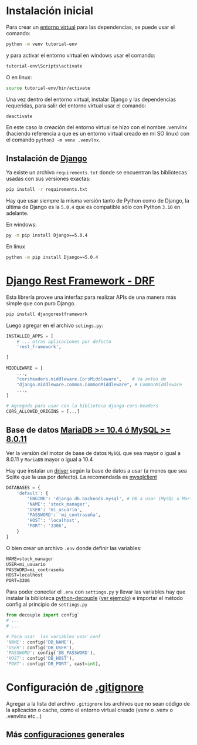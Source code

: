 # Instalación inicial

Para crear un [entorno virtual](https://docs.python.org/es/3/tutorial/venv.html) para las dependencias, se puede usar el comando:

```sh
python -m venv tutorial-env
```

y para activar el entorno virtual en windows usar el comando:

```sh
tutorial-env\Scripts\activate
```

O en linux:

```sh
source tutorial-env/bin/activate
```

Una vez dentro del entorno virtual, instalar Django y las dependencias requeridas, para salir del entorno virtual usar el comando:

```sh
deactivate
```

En este caso la creación del entorno virtual se hizo con el nombre .venvlnx (haciendo referencia a que es un entorno virtual creado en mi SO linux) con el comando `python3 -m venv .venvlnx`.

## Instalación de [Django](https://www.djangoproject.com/download/)

Ya existe un archivo `requirements.txt` donde se encuentran las bibliotecas usadas con sus versiones exactas:

```sh
pip install -r requirements.txt
```

Hay que usar siempre la misma versión tanto de Python como de Django, la última de Django es la `5.0.4` que es compatible sólo con Python `3.10` en adelante.

En windows:

```sh
py -m pip install Django==5.0.4
```

En linux

```sh
python -m pip install Django==5.0.4
```

# [Django Rest Framework - DRF](https://www.django-rest-framework.org/#installation)

Esta librería provee una interfaz para realizar APIs de una manera más simple que con puro Django.

```sh
pip install djangorestframework
```

Luego agregar en el archivo `setings.py`:

```py
INSTALLED_APPS = [
    # ... otras aplicaciones por defecto
    'rest_framework',

]
```

```py
MIDDLEWARE = [
    ...,
    "corsheaders.middleware.CorsMiddleware",    # Va antes de
    "django.middleware.common.CommonMiddleware", # CommonMiddleware
    ...,
]
```

```py
# Agregado para usar con la biblioteca django-cors-headers
CORS_ALLOWED_ORIGINS = [...]
```

## Base de datos [MariaDB >= 10.4 ó MySQL >= 8.0.11](https://docs.djangoproject.com/en/5.0/ref/databases/#mysql-notes)

Ver la versión del motor de base de datos `MySQL` que sea mayor o igual a 8.0.11 y `MariaDB` mayor o igual a 10.4

Hay que instalar un [driver](https://docs.djangoproject.com/en/5.0/topics/install/#get-your-database-running) según la base de datos a usar (a menos que sea Sqlite que la usa por defecto). La recomendada es [mysqlclient](https://pypi.org/project/mysqlclient/)

```py
DATABASES = {
    'default': {
        'ENGINE': 'django.db.backends.mysql', # DB a usar (MySQL o MariaDB)
        'NAME': 'stock_manager',
        'USER': 'mi_usuario',
        'PASSWORD': 'mi_contraseña',
        'HOST': 'localhost',
        'PORT': '3306',
    }
}
```

O bien crear un archivo `.env` donde definir las variables:

```txt
NAME=stock_manager
USER=mi_usuario
PASSWORD=mi_contraseña
HOST=localhost
PORT=3306
```

Para poder conectar el `.env` con `settings.py` y llevar las variables hay que instalar la biblioteca [python-decouple](https://pypi.org/project/python-decouple/) ([ver ejemplo](https://diegoamorin.com/variables-de-entorno-django/)) e importar el método config al principio de `settings.py`

```py
from decouple import config`
# ...
# ...

# Para usar  las variables usar conf
'NAME': config('DB_NAME'),
'USER': config('DB_USER'),
'PASSWORD': config('DB_PASSWORD'),
'HOST': config('DB_HOST'),
'PORT': config('DB_PORT', cast=int),

```

# Configuración de [.gitignore](https://djangowaves.com/tips-tricks/gitignore-for-a-django-project/)

Agregar a la lista del archivo `.gitignore` los archivos que no sean código de la aplicación o cache, como el entorno virtual creado (venv o .venv o .venvlnx etc...)

## Más [configuraciones](https://dev.to/iamjonathanpumares/configura-tu-entorno-de-desarrollo-de-manera-profesional-con-python-y-django-335g) generales

